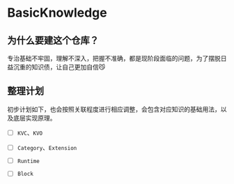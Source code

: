 # BasicKnowledge
## 为什么要建这个仓库？
专治基础不牢固，理解不深入，把握不准确，都是现阶段面临的问题，为了摆脱日益沉重的知识债，让自己更加自信😼

## 整理计划
初步计划如下，也会按照关联程度进行相应调整，会包含对应知识的基础用法，以及底层实现原理。
- [ ] `KVC`、`KVO`
- [ ] `Category`、`Extension`
- [ ] `Runtime`
- [ ] `Block`


